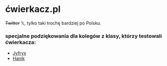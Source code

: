# ćwierkacz.pl
~~Twitter~~ 𝕏, tylko taki trochę bardziej po Polsku.


### specjalne podziękowania dla kolegów z klasy, którzy testowali ćwierkacza:
- [Jyfryx](https://discord.com/users/624543250983682048)
- [Hanik](https://discord.com/users/860120189211377674)